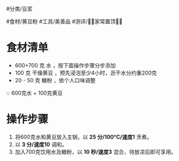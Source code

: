 #分类/豆浆 

#食材/黄豆粉 
#工具/美善品 
#测评/📌📌家常置顶📌📌 

# 食材清单

- 600+700 克 水 ，按下面操作步骤分步添加
- 100 克 干燥黄豆 ，预先浸泡至少4小时，沥干水分约重200克
- 20 - 50 克 糖粉 ，依个人口味调整

<aside> 💡 600克水 + 100克黄豆

</aside>

# 操作步骤

1. 将600克水和黄豆放入主锅，以 **25 分/100°C/速度1** 烹煮。
2. 以 **3 分/速度10** 调和。
3. 加入700克饮用水及糖粉，以 **10 秒/速度3** 混合，待放凉后即可享用。